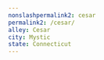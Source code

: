 ```yaml
---
﻿nonslashpermalink2: cesar
permalink2: /cesar/
alley: Cesar
city: Mystic
state: Connecticut
---
```


